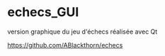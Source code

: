 # echecs_GUI
version graphique du jeu d'échecs réalisée avec Qt

https://github.com/ABlackthorn/echecs
